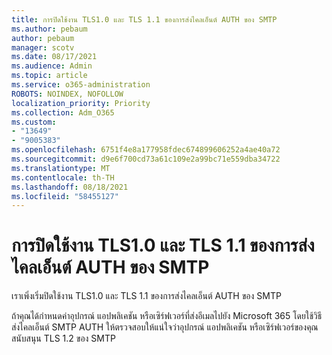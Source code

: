 ```yaml
---
title: การปิดใช้งาน TLS1.0 และ TLS 1.1 ของการส่งไคลเอ็นต์ AUTH ของ SMTP
ms.author: pebaum
author: pebaum
manager: scotv
ms.date: 08/17/2021
ms.audience: Admin
ms.topic: article
ms.service: o365-administration
ROBOTS: NOINDEX, NOFOLLOW
localization_priority: Priority
ms.collection: Adm_O365
ms.custom:
- "13649"
- "9005383"
ms.openlocfilehash: 6751f4e8a177958fdec674899606252a4ae40a72
ms.sourcegitcommit: d9e6f700cd73a61c109e2a99bc71e559dba34722
ms.translationtype: MT
ms.contentlocale: th-TH
ms.lasthandoff: 08/18/2021
ms.locfileid: "58455127"
---
```

# <a name="disabling-tls10-and-tls-11-for-smtp-auth-client-submission"></a>การปิดใช้งาน TLS1.0 และ TLS 1.1 ของการส่งไคลเอ็นต์ AUTH ของ SMTP

เราเพิ่งเริ่มปิดใช้งาน TLS1.0 และ TLS 1.1 ของการส่งไคลเอ็นต์ AUTH ของ SMTP 

ถ้าคุณได้กําหนดค่าอุปกรณ์ แอปพลิเคชัน หรือเซิร์ฟเวอร์ที่ส่งอีเมลไปยัง Microsoft 365 โดยใช้วิธีส่งไคลเอ็นต์ SMTP AUTH ให้ตรวจสอบให้แน่ใจว่าอุปกรณ์ แอปพลิเคชัน หรือเซิร์ฟเวอร์ของคุณสนับสนุน TLS 1.2 ของ SMTP 